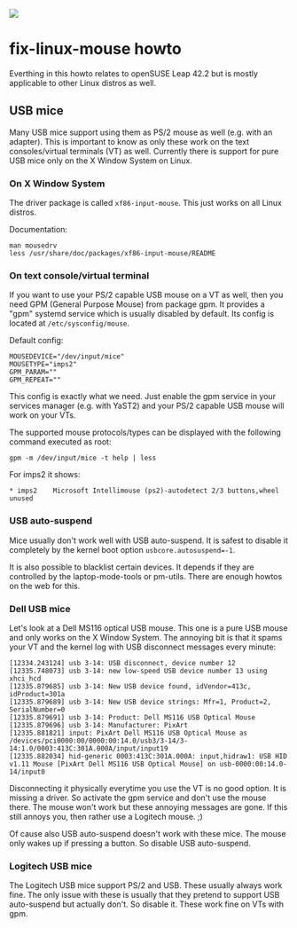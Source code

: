 ![](https://raw.githubusercontent.com/sriemer/fix-linux-mouse/master/fix-dell-mouse.jpg)

# fix-linux-mouse howto

Everthing in this howto relates to openSUSE Leap 42.2 but is mostly applicable
to other Linux distros as well.

## USB mice

Many USB mice support using them as PS/2 mouse as well (e.g. with an adapter).
This is important to know as only these work on the text consoles/virtual
terminals (VT) as well. Currently there is support for pure USB mice only on
the X Window System on Linux.

### On X Window System

The driver package is called `xf86-input-mouse`. This just works on all Linux
distros.

Documentation:

```
man mousedrv
less /usr/share/doc/packages/xf86-input-mouse/README
```

### On text console/virtual terminal

If you want to use your PS/2 capable USB mouse on a VT as well, then you need
GPM (General Purpose Mouse) from package gpm. It provides a "gpm" systemd
service which is usually disabled by default. Its config is located at
`/etc/sysconfig/mouse`.

Default config:
```
MOUSEDEVICE="/dev/input/mice"
MOUSETYPE="imps2"
GPM_PARAM=""
GPM_REPEAT=""
```

This config is exactly what we need. Just enable the gpm service in your
services manager (e.g. with YaST2) and your PS/2 capable USB mouse will
work on your VTs.

The supported mouse protocols/types can be displayed with the following command
executed as root:
```
gpm -m /dev/input/mice -t help | less
```

For imps2 it shows:
```
* imps2    Microsoft Intellimouse (ps2)-autodetect 2/3 buttons,wheel unused
```

### USB auto-suspend

Mice usually don't work well with USB auto-suspend. It is safest to disable it
completely by the kernel boot option `usbcore.autosuspend=-1`.

It is also possible to blacklist certain devices. It depends if they are
controlled by the laptop-mode-tools or pm-utils. There are enough howtos on the
web for this.

### Dell USB mice

Let's look at a Dell MS116 optical USB mouse. This one is a pure USB mouse and
only works on the X Window System. The annoying bit is that it spams your VT
and the kernel log with USB disconnect messages every minute:
```
[12334.243124] usb 3-14: USB disconnect, device number 12
[12335.748073] usb 3-14: new low-speed USB device number 13 using xhci_hcd
[12335.879685] usb 3-14: New USB device found, idVendor=413c, idProduct=301a
[12335.879689] usb 3-14: New USB device strings: Mfr=1, Product=2, SerialNumber=0
[12335.879691] usb 3-14: Product: Dell MS116 USB Optical Mouse
[12335.879696] usb 3-14: Manufacturer: PixArt
[12335.881821] input: PixArt Dell MS116 USB Optical Mouse as /devices/pci0000:00/0000:00:14.0/usb3/3-14/3-14:1.0/0003:413C:301A.000A/input/input19
[12335.882034] hid-generic 0003:413C:301A.000A: input,hidraw1: USB HID v1.11 Mouse [PixArt Dell MS116 USB Optical Mouse] on usb-0000:00:14.0-14/input0
```
Disconnecting it physically everytime you use the VT is no good option. It is
missing a driver. So activate the gpm service and don't use the mouse there.
The mouse won't work but these annoying messages are gone. If this still annoys
you, then rather use a Logitech mouse. ;)

Of cause also USB auto-suspend doesn't work with these mice. The mouse only
wakes up if pressing a button. So disable USB auto-suspend.

### Logitech USB mice

The Logitech USB mice support PS/2 and USB. These usually always work fine.
The only issue with these is usually that they pretend to support USB
auto-suspend but actually don't. So disable it. These work fine on VTs with gpm.
